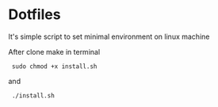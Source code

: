 # Dotfiles
It's simple script to set minimal environment on linux machine

After clone make in terminal

     sudo chmod +x install.sh
     
and

     ./install.sh

